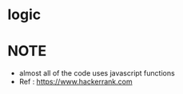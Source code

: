 # logic

NOTE 
=================================================

* almost all of the code uses javascript functions
* Ref : https://www.hackerrank.com